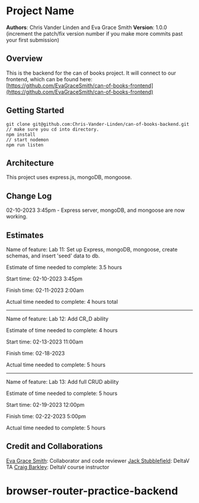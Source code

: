 # Project Name

**Authors**: Chris Vander Linden and Eva Grace Smith
**Version**: 1.0.0 (increment the patch/fix version number if you make more commits past your first submission)

## Overview

This is the backend for the can of books project.  It will connect to our frontend, which can be found here: [https://github.com/EvaGraceSmith/can-of-books-frontend](https://github.com/EvaGraceSmith/can-of-books-frontend)

## Getting Started

    git clone git@github.com:Chris-Vander-Linden/can-of-books-backend.git
    // make sure you cd into directory.
    npm install
    // start nodemon
    npm run listen

## Architecture

This project uses express.js, mongoDB, mongoose.

## Change Log

02-10-2023 3:45pm - Express server, mongoDB, and mongoose are now working.

## Estimates

Name of feature: Lab 11: Set up Express, mongoDB, mongoose, create schemas, and insert 'seed' data to db.

Estimate of time needed to complete: 3.5 hours

Start time: 02-10-2023 3:45pm

Finish time: 02-11-2023 2:00am

Actual time needed to complete: 4 hours total

---

Name of feature: Lab 12: Add CR_D ability

Estimate of time needed to complete: 4 hours

Start time: 02-13-2023 11:00am

Finish time: 02-18-2023

Actual time needed to complete: 5 hours

---

Name of feature: Lab 13: Add full CRUD ability

Estimate of time needed to complete: 5 hours

Start time: 02-19-2023 12:00pm

Finish time: 02-22-2023 5:00pm

Actual time needed to complete: 5 hours

## Credit and Collaborations

[Eva Grace Smith](https://github.com/EvaGraceSmith): Collaborator and code reviewer
[Jack Stubblefield](https://github.com/Jacks-01): DeltaV TA
[Craig Barkley](https://github.com/tektechnologies): DeltaV course instructor
# browser-router-practice-backend
